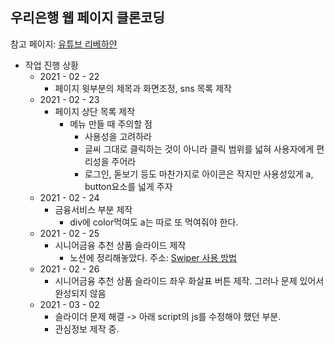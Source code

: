 ## 우리은행 웹 페이지 클론코딩

참고 페이지: [유튜브 리베하얀](https://www.youtube.com/watch?v=i4hYeexU2r0&t=109s)

* 작업 진행 상황
  * 2021 - 02 - 22
    * 페이지 윗부분의 제목과 화면조정, sns 목록 제작
  * 2021 - 02 - 23
    * 페이지 상단 목록 제작
      * 메뉴 만들 때 주의할 점
        * 사용성을 고려하라
        * 글씨 그대로 클릭하는 것이 아니라 클릭 범위를 넓혀 사용자에게 편리성을 주어라
        *	로그인, 돋보기 등도 마찬가지로 아이콘은 작지만 사용성있게 a, button요소를 넓게 주자
  * 2021 - 02 - 24
    * 금융서비스 부분 제작
      *	div에 color먹여도 a는 따로 또 먹여줘야 한다.
  * 2021 - 02 - 25
    * 시니어금융 추천 상품 슬라이드 제작
      * 노션에 정리해놓았다. 주소: [Swiper 사용 방법](https://www.notion.so/Swiper-41d6c246f88e4d368fb4af60e1d2bea0)  
  * 2021 - 02 - 26
    * 시니어금융 추천 상품 슬라이드 좌우 화살표 버튼 제작. 그러나 문제 있어서 완성되지 않음
  * 2021 - 03 - 02
    * 슬라이더 문제 해결 -> 아래 script의 js를 수정해야 했던 부분.
    * 관심정보 제작 중. 
